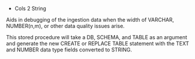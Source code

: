 * Cols 2 String

Aids in debugging of the ingestion data when the width of VARCHAR, NUMBER(n,m), or other data quality issues arise.

This stored procedure will take a DB, SCHEMA, and TABLE as an argument and generate the new CREATE or REPLACE TABLE statement with the TEXT and NUMBER data type fields converted to STRING.

